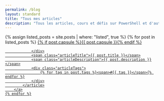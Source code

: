 ```yaml
---
permalink: /blog
layout: standard
title: "Tous mes articles"
description: "Tous les articles, cours et défis sur PowerShell et d'autres technologies Microsoft"
---
```


<div class="posts">
    {% assign listed_posts = site.posts | where: "listed", true %}
    {% for post in listed_posts %}
        <a class="noDecoration" href="{{ post.id }}">
            {% if post.capsule %}<span class="articlePill">{{ post.capsule }}</span>{% endif %}
            <article>
                <div class="articleThumbnail">
                    
                </div>
                <span class="articleTitle">{{ post.title }}</span>
                <span class="articleDescription">{{ post.description }}</span>
                <div class="articleTags">
                    {% for tag in post.tags %}<span>#{{ tag }}</span>{% endfor %}
                </div>
            </article>
        </a>
    {% endfor %}
</div>
